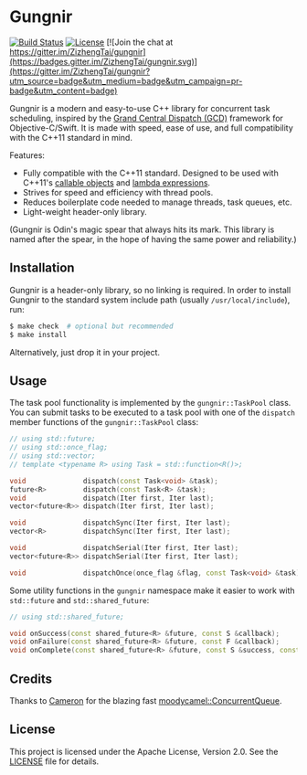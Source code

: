 # Gungnir

[![Build Status](https://travis-ci.org/ZizhengTai/gungnir.svg?branch=master)](https://travis-ci.org/ZizhengTai/gungnir)
[![License](https://img.shields.io/badge/license-Apache_2.0-blue.svg)](LICENSE)
[![Join the chat at https://gitter.im/ZizhengTai/gungnir](https://badges.gitter.im/ZizhengTai/gungnir.svg)](https://gitter.im/ZizhengTai/gungnir?utm_source=badge&utm_medium=badge&utm_campaign=pr-badge&utm_content=badge)

Gungnir is a modern and easy-to-use C++ library for concurrent task scheduling, inspired by the [Grand Central Dispatch (GCD)](https://developer.apple.com/library/mac/documentation/Performance/Reference/GCD_libdispatch_Ref/index.html) framework for Objective-C/Swift. It is made with speed, ease of use, and full compatibility with the C++11 standard in mind.

Features:
* Fully compatible with the C++11 standard. Designed to be used with C++11's [callable objects](http://en.cppreference.com/w/cpp/concept/Callable) and [lambda expressions](http://en.cppreference.com/w/cpp/language/lambda).
* Strives for speed and efficiency with thread pools.
* Reduces boilerplate code needed to manage threads, task queues, etc.
* Light-weight header-only library.

(Gungnir is Odin's magic spear that always hits its mark. This library is named after the spear, in the hope of having the same power and reliability.)

## Installation

Gungnir is a header-only library, so no linking is required. In order to install Gungnir to the standard system include path (usually `/usr/local/include`), run:
```bash
$ make check  # optional but recommended
$ make install
```

Alternatively, just drop it in your project.

## Usage

The task pool functionality is implemented by the `gungnir::TaskPool` class. You can submit tasks to be executed to a task pool with one of the `dispatch` member functions of the `gungnir::TaskPool` class:

```cpp
// using std::future;
// using std::once_flag;
// using std::vector;
// template <typename R> using Task = std::function<R()>;

void              dispatch(const Task<void> &task);
future<R>         dispatch(const Task<R> &task);
void              dispatch(Iter first, Iter last);
vector<future<R>> dispatch(Iter first, Iter last);

void              dispatchSync(Iter first, Iter last);
vector<R>         dispatchSync(Iter first, Iter last);

void              dispatchSerial(Iter first, Iter last);
vector<future<R>> dispatchSerial(Iter first, Iter last);

void              dispatchOnce(once_flag &flag, const Task<void> &task);
```

Some utility functions in the `gungnir` namespace make it easier to work with `std::future` and `std::shared_future`:

```cpp
// using std::shared_future;

void onSuccess(const shared_future<R> &future, const S &callback);
void onFailure(const shared_future<R> &future, const F &callback);
void onComplete(const shared_future<R> &future, const S &success, const F &failure);
```

## Credits

Thanks to [Cameron](http://moodycamel.com/) for the blazing fast [moodycamel::ConcurrentQueue](https://github.com/cameron314/concurrentqueue).

## License

This project is licensed under the Apache License, Version 2.0. See the [LICENSE](./LICENSE) file for details.
